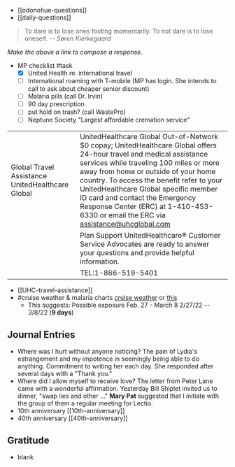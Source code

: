 - [[odonohue-questions]]
- [[daily-questions]]

> To dare is to lose ones footing momentarily. To not dare is to lose oneself.
> -- <cite>Søren Kierkegaard</cite>

*Make the above a link to compose a response.*

- MP checklist #task 
	- [x] United Health re. international travel
	- [ ] International roaming with T-mobile (MP has login. She intends to call to ask about cheaper senior discount)
	- [ ] Malaria pills (call Dr. Irvin)
	- [ ] 90 day prescription
	- [ ] put hold on trash? (call WastePro)
	- [ ] Neptune Society "Largest affordable cremation service"

|                                                  |                                                                                                                                                                                                                                                                                                                                                                                                                      |
| ------------------------------------------------ | -------------------------------------------------------------------------------------------------------------------------------------------------------------------------------------------------------------------------------------------------------------------------------------------------------------------------------------------------------------------------------------------------------------------- |
| Global Travel Assistance UnitedHealthcare Global | UnitedHealthcare Global Out-of-Network $0 copay; UnitedHealthcare Global offers 24-hour travel and medical assistance services while traveling 100 miles or more away from home or outside of your home country. To access the benefit refer to your UnitedHealthcare Global specific member ID card and contact the Emergency Response Center (ERC) at 1-410-453-6330 or email the ERC via assistance@uhcglobal.com |
|                                                  | Plan Support UnitedHealthcare® Customer Service Advocates are ready to answer your questions and provide helpful information.                                                                                                                                                                                                                                                                                        |
|                                                  | TEL:1-866-519-5401                                                                                                                                                                                                                                                                                                                                                                                                   |

-  [[UHC-travel-assistance]]
- #cruise weather & malaria charts
  [cruise weather](https://docs.google.com/spreadsheets/d/1UzO88roa-RVtb1bQt_G7VQfK6KoS7m9P_Zu7AT05WHQ/edit?usp=sharing) or [this](https://docs.google.com/spreadsheets/d/1aQizGF8h6XAjm_GnPqLDsw70UEXZzwJKXyzCFfP2RHA/edit?usp=sharing)
	- This suggests: Possible exposure Feb. 27 - March 8	2/27/22	-- 3/8/22 (**9 days**)
## Journal Entries
- Where was I hurt without anyone noticing? 
  The pain of Lydia's estrangement and my impotence in seemingly being able to do anything. Commitment to writing her each day. She responded after several days with a "Thank you."
- Where did I allow myself to receive love?
  The letter from Peter Lane came with a wonderful affirmation. Yesterday Bill Shiplet invited us to dinner, "swap lies and other ..." **Mary Pat** suggested that I initiate with the group of them a regular meeting for Lectio.
- 10th anniversary [[10th-anniversary]]
- 40th anniversary [[40th-anniversary]]

## Gratitude
- blank


